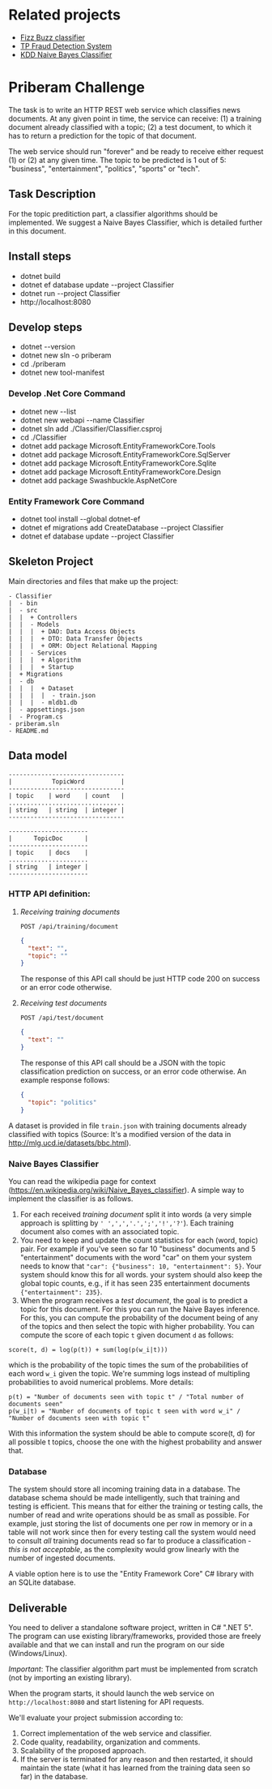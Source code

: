# Related projects
- [Fizz Buzz classifier](https://github.com/ameksike/kdd.fizz.buzz.classifier)
- [TP Fraud Detection System](https://github.com/ameksike/kdd.fraud.detection.system)
- [KDD Naive Bayes Classifier](https://github.com/ameksike/kdd.naive.bayes.classifier)

# Priberam Challenge
The task is to write an HTTP REST web service which classifies news documents. At any given point in time, the service can receive: 
  (1) a training document already classified with a topic; 
  (2) a test document, to which it has to return a prediction for the topic of that document. 
  
The web service should run "forever" and be ready to receive either request (1) or (2) at any given time. The topic to be predicted is 1 out of 5: "business", "entertainment", "politics", "sports" or "tech".

## Task Description
For the topic preditiction part, a classifier algorithms should be implemented. We suggest a Naive Bayes Classifier, which is detailed further in this document.

## Install steps
- dotnet build
- dotnet ef database update --project Classifier
- dotnet run --project Classifier
- http://localhost:8080

## Develop steps
- dotnet --version
- dotnet new sln -o priberam
- cd ./priberam
- dotnet new tool-manifest

### Develop .Net Core Command
- dotnet new --list
- dotnet new webapi --name Classifier 
- dotnet sln add ./Classifier/Classifier.csproj
- cd ./Classifier
- dotnet add package Microsoft.EntityFrameworkCore.Tools
- dotnet add package Microsoft.EntityFrameworkCore.SqlServer
- dotnet add package Microsoft.EntityFrameworkCore.Sqlite
- dotnet add package Microsoft.EntityFrameworkCore.Design
- dotnet add package Swashbuckle.AspNetCore

### Entity Framework Core Command
- dotnet tool install --global dotnet-ef
- dotnet ef migrations add CreateDatabase --project Classifier    
- dotnet ef database update --project Classifier  

## Skeleton Project
Main directories and files that make up the project: 
```
- Classifier 
|  - bin
|  - src
|  |  + Controllers
|  |  - Models
|  |  |  + DAO: Data Access Objects
|  |  |  + DTO: Data Transfer Objects
|  |  |  + ORM: Object Relational Mapping
|  |  - Services
|  |  |  + Algorithm 
|  |  |  + Startup
|  + Migrations
|  - db
|  |  |  + Dataset
|  |  |  |  - train.json
|  |  |  - mldb1.db
|  - appsettings.json
|  - Program.cs
- priberam.sln
- README.md
```
## Data model
```
--------------------------------
|           TopicWord          |
--------------------------------
| topic    | word    | count   |
................................
| string   | string  | integer |
--------------------------------

----------------------
|      TopicDoc      |
----------------------
| topic    | docs    |
......................
| string   | integer |
----------------------
```

### HTTP API definition:

1. _Receiving training documents_

   `POST /api/training/document`

   ```json
   {
     "text": "",
     "topic": ""
   }
   ```

   The response of this API call should be just HTTP code 200 on success or an error code otherwise.

2. _Receiving test documents_

   `POST /api/test/document`

   ```json
   {
     "text": ""
   }
   ```

   The response of this API call should be a JSON with the topic classification prediction on success, or an error code otherwise. An example response follows:

   ```json
   {
     "topic": "politics"
   }
   ```

A dataset is provided in file `train.json` with training documents already classified with topics (Source: It's a modified version of the data in <http://mlg.ucd.ie/datasets/bbc.html>).

### Naive Bayes Classifier

You can read the wikipedia page for context (<https://en.wikipedia.org/wiki/Naive_Bayes_classifier>). A simple way to implement the classifier is as follows.

1. For each received *training document* split it into words (a very simple approach is splitting by `' ',',','.',';','!','?'`). Each training document also comes with an associated topic.
2. You need to keep and update the count statistics for each (word, topic) pair. For example if you've seen so far 10 "business" documents and 5 "entertainment" documents with the word "car" on them your system needs to know that `"car": {"business": 10, "entertainment": 5}`. Your system should know this for all words. your system should also keep the global topic counts, e.g., if it has seen 235 entertainment documents `{"entertainment": 235}`.
3. When the program receives a *test document*, the goal is to predict a topic for this document. For this you can run the Naive Bayes inference. For this, you can compute the probability of the document being of any of the topics and then select the topic with higher probability. You can compute the score of each topic `t` given document `d` as follows:

```
score(t, d) = log(p(t)) + sum(log(p(w_i|t)))
```

which is the probability of the topic times the sum of the probabilities of each word `w_i` given the topic. We're summing logs instead of multipling probabilities to avoid numerical problems. More details:

```
p(t) = "Number of documents seen with topic t" / "Total number of documents seen"
p(w_i|t) = "Number of documents of topic t seen with word w_i" / "Number of documents seen with topic t"
```

With this information the system should be able to compute score(t, d) for all possible t topics, choose the one with the highest probability and answer that.

### Database

The system should store all incoming training data in a database. The database schema should be made intelligently, such that training and testing is efficient. This means that for either the training or testing calls, the number of read and write operations should be as small as possible. For example, just storing the list of documents one per row in memory or in a table will not work since then for every testing call the system would need to consult *all* training documents read so far to produce a classification - *this is not acceptable*, as the complexity would grow linearly with the number of ingested documents.

A viable option here is to use the "Entity Framework Core" C# library with an SQLite database.

## Deliverable

You need to deliver a standalone software project, written in C# ".NET 5". The program can use existing library/frameworks, provided those are freely available and that we can install and run the program on our side (Windows/Linux).

_Important_: The classifier algorithm part must be implemented from scratch (not by importing an existing library).

When the program starts, it should launch the web service on `http://localhost:8080` and start listening for API requests.

We'll evaluate your project submission according to:

1. Correct implementation of the web service and classifier.
2. Code quality, readability, organization and comments.
3. Scalability of the proposed approach.
4. If the server is terminated for any reason and then restarted, it should maintain the state (what it has learned from the training data seen so far) in the database.


